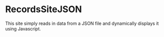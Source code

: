 # RecordsSiteJSON

This site simply reads in data from a JSON file and dynamically displays it using Javascript.
